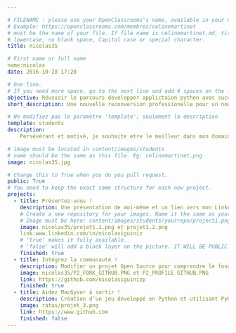 ```yaml
---

# FILENAME : please use your OpenClassrooms's name, available in your url.
# Example: https://openclassrooms.com/membres/celinemartinet
# must be the name of your file. If file name is celinemartinet.md, title is celinemartinet.
# lowercase, no blank space, Capital case or special character.
title: nicolas35

# First name or full name
name:nicolas
date: 2016-10-28 17:20

# One line.
# If you need more space, go to the next line and add 4 spaces on the left, as in 'description'.
objective: Réusssir le parcours developper applictaion python avec succées afin de réaliser tous mes projets.
short_description: Une nouvelle reconversion professionelle pour un nouvel objectif.

# Ne modifiez pas le paramètre 'template', seulement la description
template: students
description:
    Persévérant et motivé, je souhaite etre le meilleur dans mon domaine, je m'en donnerais donc les moyen ! mais bon il y a toujours quelqu'un de meilleur que soit alors sachons faire de notre mieux !

# image must be located in content/images/students
# name should be the same as this file. Eg: celinemartinet.png
image: nicolas35.jpg

# Change this to True when you do you pull request.
public: True
# You need to keep the exact same structure for each new project.
projects:
  - title: Présentez-vous !
    description: Une présentation de moi-même et un lien vers mon LinkedIn.
    # Create a new repository for your images. Name it the same as your nickname and profile picture.
    # Image must be here: content/images/students/yourrepo/project1.png
    image: nicolas35/projet1.1.png et projet1.2.png
    link:www.linkedin.com/in/nicolasiguiniz
    # 'true' makes it fully available.
    # 'false' will add a black layer on the picture. IT WILL BE PUBLIC!
    finished: true
  - title: Intégrez la communauté !
    description: Modifier un projet Open Source pour comprendre le fonctionnement de Git, de Github et des pull requests. 
    image: nicolas35/P2_FORK_GITHUB.PNG et P2_PROFILE GITHUB.PNG
    link: https://github.com/nicolasiguinizp
    finished: true
  - title: Aidez MacGyver à sortir !
    description: Création d’un jeu développé en Python et utilisant PyGame.
    image: ratus/projet_3.png
    link: https://www.github.com
    finished: false
---
```

